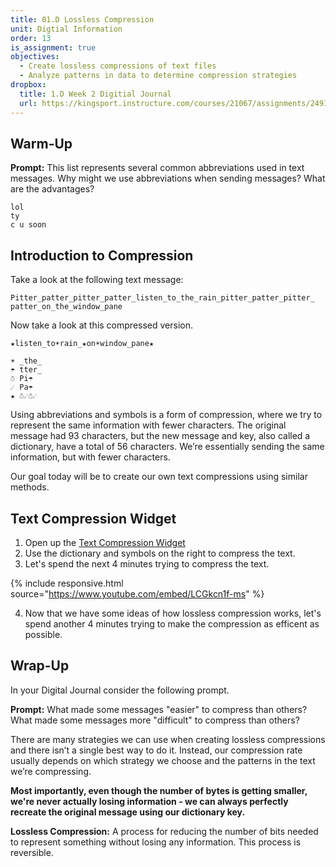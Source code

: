 ```yaml
---
title: 01.D Lossless Compression
unit: Digtial Information
order: 13
is_assignment: true
objectives:
  - Create lossless compressions of text files
  - Analyze patterns in data to determine compression strategies
dropbox:
  title: 1.D Week 2 Digitial Journal
  url: https://kingsport.instructure.com/courses/21067/assignments/249176
---
```


## Warm-Up

**Prompt:** This list represents several common abbreviations used in text messages. Why might we use abbreviations when sending messages? What are the advantages?

```
lol
ty
c u soon
```

## Introduction to Compression

Take a look at the following text message:

```
Pitter_patter_pitter_patter_listen_to_the_rain_pitter_patter_pitter_
patter_on_the_window_pane
```

Now take a look at this compressed version.

```
★listen_to☀️rain_★on☀️window_pane★
```

```
☀️ _the_
☂ tter_
☃ Pi☂
☄ Pa☂
★ ☃☄☃☄
```

Using abbreviations and symbols is a form of compression, where we try to represent the same information with fewer characters. The original message had 93 characters, but the new message and key, also called a dictionary, have a total of 56 characters. We’re essentially sending the same information, but with fewer characters.

Our goal today will be to create our own text compressions using similar methods.

## Text Compression Widget

1. Open up the [Text Compression Widget](https://studio.code.org/s/csp1-2020/stage/9/puzzle/2)
2. Use the dictionary and symbols on the right to compress the text.
3. Let's spend the next 4 minutes trying to compress the text.

{% include responsive.html source="https://www.youtube.com/embed/LCGkcn1f-ms" %}

4. Now that we have some ideas of how lossless compression works, let's spend another 4 minutes trying to make the compression as efficent as possible.

## Wrap-Up

In your Digital Journal consider the following prompt.

**Prompt:** What made some messages "easier" to compress than others? What made some messages more "difficult" to compress than others?

There are many strategies we can use when creating lossless compressions and there isn’t a single best way to do it. Instead, our compression rate usually depends on which strategy we choose and the patterns in the text we’re compressing.

**Most importantly, even though the number of bytes is getting smaller, we're never actually losing information - we can always perfectly recreate the original message using our dictionary key.**

**Lossless Compression:** A process for reducing the number of bits needed to represent something without losing any information. This process is reversible.
